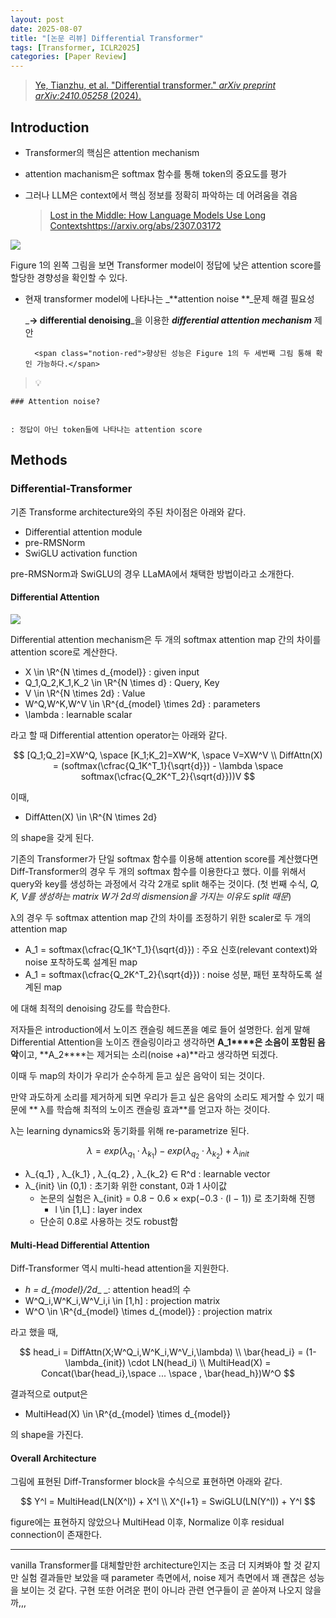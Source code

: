 ```yaml
---
layout: post
date: 2025-08-07
title: "[논문 리뷰] Differential Transformer"
tags: [Transformer, ICLR2025]
categories: [Paper Review]
---
```


> [Ye, Tianzhu, et al. "Differential transformer." ](https://arxiv.org/abs/2410.05258)[_arXiv preprint arXiv:2410.05258_](https://arxiv.org/abs/2410.05258)[ (2024).](https://arxiv.org/abs/2410.05258)



## Introduction

- Transformer의 핵심은 attention mechanism
- attention machanism은 softmax 함수를 통해 token의 중요도를 평가
- 그러나 LLM은 context에서 핵심 정보를 정확히 파악하는 데 어려움을 겪음

	> [Lost in the Middle: How Language Models Use Long Contextshttps://arxiv.org/abs/2307.03172](https://arxiv.org/abs/2307.03172)


![](https://prod-files-secure.s3.us-west-2.amazonaws.com/542b861c-36a8-4051-84e5-8804b6728dba/9083ea56-691a-4752-ae26-47f403431ac8/image.png?X-Amz-Algorithm=AWS4-HMAC-SHA256&X-Amz-Content-Sha256=UNSIGNED-PAYLOAD&X-Amz-Credential=ASIAZI2LB466SWJLJAP3%2F20250907%2Fus-west-2%2Fs3%2Faws4_request&X-Amz-Date=20250907T150105Z&X-Amz-Expires=3600&X-Amz-Security-Token=IQoJb3JpZ2luX2VjEDwaCXVzLXdlc3QtMiJHMEUCIGPvww5%2BtQqQYc51JnDwvRXPIoECavrPjIJ5Xl4AdE3iAiEAzjVaBnFvq%2FUsmG0eh4BJiBqnb%2FrbRnzatsB5AayHHc8qiAQIpf%2F%2F%2F%2F%2F%2F%2F%2F%2F%2FARAAGgw2Mzc0MjMxODM4MDUiDAjWRSoh7zpDfBXeKyrcA5ingFlxSRqHCD80kne1fCibYQPBbiniU8pk4qnu2qKVIFZUiEkChIq%2F3xlq1ZYypATkVs4p%2B%2FKUU0Xx3YvbuTdTJxzi2sviHyqlvXMQ32QUBC%2FdGaUFh5prCIW0Es6oLAS6nBACHErslOaP%2B0iW%2Fv5P7z49emad9hmXLoOgnNdT4apqHQ38e0cRRNPRaUzEbq%2FoWxY0mk4tTON0ufdfjQjpyPIYlrfd5jgUKFXjE%2FsaL8uRkU9wyhzlO%2BAIPTK6YW5qjTJFZxovJZXF9Tp87igc8str4M3efOHE9VHv3Rmne4LwEB2wEsnf25ck1JvFwFmNlKKuQPT7AalUGk%2BI5On2%2FOGrslyNB3w9a6cwRg%2FeC%2B%2Be%2Bt3O%2FMrjiRpHd26X0xVan0TE4y%2Bk2Zq8NhLcLTzbvbAV0nf1HohaYryGAnLvh2rfDHp4W2Zb88%2BgXSiO0%2BSgUd00SDCUARZlzY%2FHQ3O90LldppT6yDoAvha5YHYa2Aa0O8CGaoKzYyzb50zdOlA1muwis%2FCSp29ZP892l2H64IgMV5sWl%2Fg2C3IZLxUTtfUC%2FdrVAmGie%2FLVShNMdNrSdRDpHqu9WLVLdXVR%2Fbm53MitfWdiwQUwCwthXjX2nfRrfHS%2FhOMvPSD2MOPm9cUGOqUBxl9F8cwAL%2Fn91Zd%2FEfGW66HY%2FCoG2MOwL929Z7RqGIEHKjfgFzSt1JTUfbidRJmB6J3GEs0gR3%2FHZunOHipTmH3NsZrkwOv44VsaB0JUuGhGyxspKFJivlrBVnn48Kt3afGMXvEwdesA3YbKyS1wu2eByW8lTIAFJr4sldQRXLl5mpv64RxJswFAuskg7fHjbj5yyFD9VMshmBM4w45OcdvZzCI6&X-Amz-Signature=db891c62dcf747ee9651a99d2319749b903135f415f2b2e4140d1d38dc8c1e70&X-Amz-SignedHeaders=host&x-amz-checksum-mode=ENABLED&x-id=GetObject)


Figure 1의 왼쪽 그림을 보면 Transformer model이 정답에 낮은 attention score를 할당한 경향성을 확인할 수 있다.

- 현재 transformer model에 나타나는 _**attention noise **_문제 해결 필요성

	_**→ differential denoising**_을 이용한 _**differential attention mechanism**_ 제안


		<span class="notion-red">향상된 성능은 Figure 1의 두 세번째 그림 통해 확인 가능하다.</span>


> 💡 


	### Attention noise?


	: 정답이 아닌 token들에 나타나는 attention score



## Methods



### Differential-Transformer


기존 Transforme architecture와의 주된 차이점은 아래와 같다.

- Differential attention module
- pre-RMSNorm
- SwiGLU activation function

pre-RMSNorm과 SwiGLU의 경우 LLaMA에서 채택한 방법이라고 소개한다.



#### Differential Attention


![](https://prod-files-secure.s3.us-west-2.amazonaws.com/542b861c-36a8-4051-84e5-8804b6728dba/116d70b2-1963-4810-9167-f4c7d8a06e8f/image.png?X-Amz-Algorithm=AWS4-HMAC-SHA256&X-Amz-Content-Sha256=UNSIGNED-PAYLOAD&X-Amz-Credential=ASIAZI2LB466SWJLJAP3%2F20250907%2Fus-west-2%2Fs3%2Faws4_request&X-Amz-Date=20250907T150105Z&X-Amz-Expires=3600&X-Amz-Security-Token=IQoJb3JpZ2luX2VjEDwaCXVzLXdlc3QtMiJHMEUCIGPvww5%2BtQqQYc51JnDwvRXPIoECavrPjIJ5Xl4AdE3iAiEAzjVaBnFvq%2FUsmG0eh4BJiBqnb%2FrbRnzatsB5AayHHc8qiAQIpf%2F%2F%2F%2F%2F%2F%2F%2F%2F%2FARAAGgw2Mzc0MjMxODM4MDUiDAjWRSoh7zpDfBXeKyrcA5ingFlxSRqHCD80kne1fCibYQPBbiniU8pk4qnu2qKVIFZUiEkChIq%2F3xlq1ZYypATkVs4p%2B%2FKUU0Xx3YvbuTdTJxzi2sviHyqlvXMQ32QUBC%2FdGaUFh5prCIW0Es6oLAS6nBACHErslOaP%2B0iW%2Fv5P7z49emad9hmXLoOgnNdT4apqHQ38e0cRRNPRaUzEbq%2FoWxY0mk4tTON0ufdfjQjpyPIYlrfd5jgUKFXjE%2FsaL8uRkU9wyhzlO%2BAIPTK6YW5qjTJFZxovJZXF9Tp87igc8str4M3efOHE9VHv3Rmne4LwEB2wEsnf25ck1JvFwFmNlKKuQPT7AalUGk%2BI5On2%2FOGrslyNB3w9a6cwRg%2FeC%2B%2Be%2Bt3O%2FMrjiRpHd26X0xVan0TE4y%2Bk2Zq8NhLcLTzbvbAV0nf1HohaYryGAnLvh2rfDHp4W2Zb88%2BgXSiO0%2BSgUd00SDCUARZlzY%2FHQ3O90LldppT6yDoAvha5YHYa2Aa0O8CGaoKzYyzb50zdOlA1muwis%2FCSp29ZP892l2H64IgMV5sWl%2Fg2C3IZLxUTtfUC%2FdrVAmGie%2FLVShNMdNrSdRDpHqu9WLVLdXVR%2Fbm53MitfWdiwQUwCwthXjX2nfRrfHS%2FhOMvPSD2MOPm9cUGOqUBxl9F8cwAL%2Fn91Zd%2FEfGW66HY%2FCoG2MOwL929Z7RqGIEHKjfgFzSt1JTUfbidRJmB6J3GEs0gR3%2FHZunOHipTmH3NsZrkwOv44VsaB0JUuGhGyxspKFJivlrBVnn48Kt3afGMXvEwdesA3YbKyS1wu2eByW8lTIAFJr4sldQRXLl5mpv64RxJswFAuskg7fHjbj5yyFD9VMshmBM4w45OcdvZzCI6&X-Amz-Signature=7dfd6a67bd83805bb733eb0620b5fe139c70810dfe1e1a4fb352922c867b6ee4&X-Amz-SignedHeaders=host&x-amz-checksum-mode=ENABLED&x-id=GetObject)


Differential attention mechanism은 두 개의 softmax attention map 간의 차이를 attention score로 계산한다.

- X \in \R^{N \times d\_{model}} : given input
- Q\_1,Q\_2,K\_1,K\_2 \in \R^{N \times d} : Query, Key
- V \in \R^{N \times 2d} : Value
- W^Q,W^K,W^V \in \R^{d\_{model} \times 2d} : parameters
- \lambda : learnable scalar

라고 할 때 Differential attention operator는 아래와 같다.


$$
[Q_1;Q_2]=XW^Q, \space [K_1;K_2]=XW^K, \space V=XW^V \\
DiffAttn(X) = (softmax(\cfrac{Q_1K^T_1}{\sqrt{d}}) - \lambda \space softmax(\cfrac{Q_2K^T_2}{\sqrt{d}}))V
$$


이때,

- DiffAtten(X) \in \R^{N \times 2d}

의 shape을 갖게 된다.


기존의 Transformer가 단일 softmax 함수를 이용해 attention score를 계산했다면 Diff-Transformer의 경우 두 개의 softmax 함수를 이용한다고 했다. 이를 위해서 query와 key를 생성하는 과정에서 각각 2개로 split 해주는 것이다. <span class="notion-red">(첫 번째 수식, </span><span class="notion-red">_Q, K, V를 생성하는 matrix W가 2d의 dismension을 가지는 이유도 split 때문_</span><span class="notion-red">)</span>


 λ의 경우 두 softmax attention map 간의 차이를 조정하기 위한 scaler로 두 개의 attention map

- A\_1 = softmax(\cfrac{Q\_1K^T\_1}{\sqrt{d}}) : 주요 신호(relevant context)와 noise 포착하도록 설계된 map
- A\_1 = softmax(\cfrac{Q\_2K^T\_2}{\sqrt{d}}) : noise 성분, 패턴 포착하도록 설계된 map 

에 대해 최적의 denoising 강도를 학습한다.


저자들은 introduction에서 노이즈 캔슬링 헤드폰을 예로 들어 설명한다. 쉽게 말해 Differential Attention을 노이즈 캔슬링이라고 생각하면 **A\_1****은 소음이 포함된 음악**이고, **A\_2****는 제거되는 소리(noise +a)**라고 생각하면 되겠다. 


이때 두 map의 차이가 우리가 순수하게 듣고 싶은 음악이 되는 것이다. 


만약 과도하게 소리를 제거하게 되면 우리가 듣고 싶은 음악의 소리도 제거할 수 있기 때문에 ** λ를 학습해 최적의 노이즈 캔슬링 효과**를 얻고자 하는 것이다.


λ는 learning dynamics와 동기화를 위해 re-parametrize 된다.


$$
\lambda = exp(\lambda_{q_1} \cdot \lambda_{k_1}) - exp(\lambda_{q_2} \cdot \lambda_{k_2}) + \lambda_{init}
$$

- λ\_{q\_1} , λ\_{k\_1} , λ\_{q\_2} , λ\_{k\_2} ∈ R^d : learnable vector
- λ\_{init} \in (0,1) : 초기화 위한 constant, 0과 1 사이값
	- 논문의 실험은 λ\_{init} = 0.8 − 0.6 × exp(−0.3 · (l − 1)) 로 초기화해 진행
		- l \in [1,L] : layer index
	- 단순히 0.8로 사용하는 것도 robust함


#### **Multi-Head Differential Attention**


Diff-Transformer 역시 multi-head attention을 지원한다.

- _h = d\_{model}/2d__ _: attention head의 수
- W^Q\_i,W^K\_i,W^V\_i,i \in [1,h] : projection matrix
- W^O \in \R^{d\_{model} \times d\_{model}} : projection matrix

라고 했을 때,


$$
head_i = DiffAttn(X;W^Q_i,W^K_i,W^V_i,\lambda) \\
\bar{head_i} = (1-\lambda_{init}) \cdot LN(head_i) \\
MultiHead(X) = Concat(\bar{head_i},\space ... \space , \bar{head_h})W^O
$$


결과적으로 output은

- MultiHead(X) \in \R^{d\_{model} \times d\_{model}}

의 shape을 가진다.



#### Overall Architecture


그림에 표현된 Diff-Transformer block을 수식으로 표현하면 아래와 같다.


$$
Y^l = MultiHead(LN(X^l)) + X^l \\
X^{l+1} = SwiGLU(LN(Y^l)) + Y^l
$$


figure에는 표현하지 않았으나 MultiHead 이후, Normalize 이후 residual connection이 존재한다.


---


vanilla Transformer를 대체할만한 architecture인지는 조금 더 지켜봐야 할 것 같지만 실험 결과들만 보았을 때 parameter 측면에서, noise 제거 측면에서 꽤 괜찮은 성능을 보이는 것 같다. 구현 또한 어려운 편이 아니라 관련 연구들이 곧 쏟아져 나오지 않을까,,,


